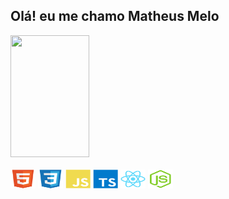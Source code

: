 ## Olá! eu me chamo Matheus Melo

<div align="left">  
  <img width="50%" height="195px" src="https://github-readme-stats.vercel.app/api/top-langs/?username=matthmello&layout=compact&title_color=ffff&text_color=ffff&bg_color=0d1117"/>
</div>

<div style="display: inline_block"><br> 
  <img align="center" alt="matthmello-HTML" height="30" width="40" src="https://raw.githubusercontent.com/devicons/devicon/master/icons/html5/html5-original.svg">
  <img align="center" alt="matthmello-CSS" height="30" width="40" src="https://raw.githubusercontent.com/devicons/devicon/master/icons/css3/css3-original.svg">
  <img align="center" alt="matthmello-Js" height="30" width="40" src="https://raw.githubusercontent.com/devicons/devicon/master/icons/javascript/javascript-plain.svg">
  <img align="center" alt="matthmello-ts" height="30" width="40" src="https://raw.githubusercontent.com/devicons/devicon/master/icons/typescript/typescript-plain.svg">
  <img align="center" alt="matthmello-React" height="30" width="40" src="https://raw.githubusercontent.com/devicons/devicon/master/icons/react/react-original.svg">
  <img align="center" alt="matthmello-Node" height="30" width="40" src="https://raw.githubusercontent.com/izumin5210/emojipack-for-devicon/master/png/nodejs.png"> 
</div>
   
